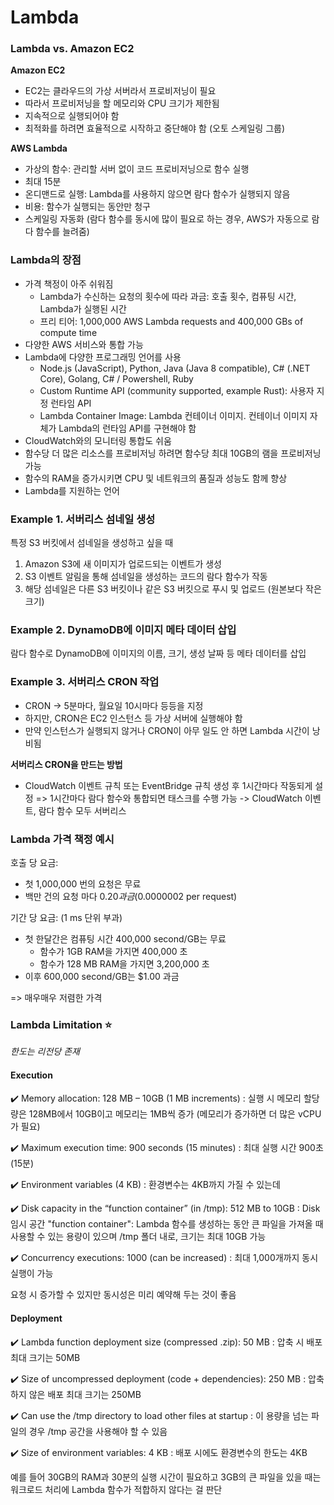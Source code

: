# Lambda


### Lambda vs. Amazon EC2
**Amazon EC2**
- EC2는 클라우드의 가상 서버라서 프로비저닝이 필요 
- 따라서 프로비저닝을 할 메모리와 CPU 크기가 제한됨
- 지속적으로 실행되어야 함
- 최적화를 하려면 효율적으로 시작하고 중단해야 함 (오토 스케일링 그룹)

**AWS Lambda**
- 가상의 함수: 관리할 서버 없이 코드 프로비저닝으로 함수 실행
- 최대 15분
- 온디맨드로 실행: Lambda를 사용하지 않으면 람다 함수가 실행되지 않음
- 비용: 함수가 실행되는 동안만 청구
- 스케일링 자동화 (람다 함수를 동시에 많이 필요로 하는 경우, AWS가 자동으로 람다 함수를 늘려줌)


### Lambda의 장점

- 가격 책정이 아주 쉬워짐
  - Lambda가 수신하는 요청의 횟수에 따라 과금: 호출 횟수, 컴퓨팅 시간, Lambda가 실행된 시간
  - 프리 티어: 1,000,000 AWS Lambda requests and 400,000 GBs of compute time
- 다양한 AWS 서비스와 통합 가능
- Lambda에 다양한 프로그래밍 언어를 사용
  - Node.js (JavaScript), Python, Java (Java 8 compatible), C# (.NET Core), Golang, C# / Powershell, Ruby
  - Custom Runtime API (community supported, example Rust): 사용자 지정 런타임 API
  - Lambda Container Image: Lambda 컨테이너 이미지. 컨테이너 이미지 자체가 Lambda의 런타임 API를 구현해야 함
- CloudWatch와의 모니터링 통합도 쉬움
- 함수당 더 많은 리소스를 프로비저닝 하려면 함수당 최대 10GB의 램을 프로비저닝 가능
- 함수의 RAM을 증가시키면 CPU 및 네트워크의 품질과 성능도 함께 향상
- Lambda를 지원하는 언어


### Example 1. 서버리스 섬네일 생성

특정 S3 버킷에서 섬네일을 생성하고 싶을 때

1. Amazon S3에 새 이미지가 업로드되는 이벤트가 생성
2. S3 이벤트 알림을 통해 섬네일을 생성하는 코드의 람다 함수가 작동
3. 해당 섬네일은 다른 S3 버킷이나 같은 S3 버킷으로 푸시 및 업로드 (원본보다 작은 크기)

### Example 2. DynamoDB에 이미지 메타 데이터 삽입

람다 함수로 DynamoDB에 이미지의 이름, 크기, 생성 날짜 등 메타 데이터를 삽입

### Example 3. 서버리스 CRON 작업

- CRON -> 5분마다, 월요일 10시마다 등등을 지정
- 하지만, CRON은 EC2 인스턴스 등 가상 서버에 실행해야 함
- 만약 인스턴스가 실행되지 않거나 CRON이 아무 일도 안 하면 Lambda 시간이 낭비됨

**서버리스 CRON을 만드는 방법**
- CloudWatch 이벤트 규칙 또는 EventBridge 규칙 생성 후 1시간마다 작동되게 설정
=>  1시간마다 람다 함수와 통합되면 태스크를 수행 가능
-> CloudWatch 이벤트, 람다 함수 모두 서버리스

### Lambda 가격 책정 예시

호출 당 요금:
- 첫 1,000,000 번의 요청은 무료
- 백만 건의 요청 마다 $0.20 과금 ($0.0000002 per request)

기간 당 요금: (1 ms 단위 부과)

- 첫 한달간은 컴퓨팅 시간 400,000 second/GB는 무료
  - 함수가 1GB RAM을 가지면 400,000 초
  - 함수가 128 MB RAM을 가지면 3,200,000 초
- 이후 600,000 second/GB는 $1.00 과금

=> 매우매우 저렴한 가격


### Lambda Limitation ⭐️
*한도는 리전당 존재*

#### Execution

✔️ Memory allocation: 128 MB – 10GB (1 MB increments)
: 실행 시 메모리 할당량은 128MB에서 10GB이고 메모리는 1MB씩 증가 (메모리가 증가하면 더 많은 vCPU가 필요)

✔️ Maximum execution time: 900 seconds (15 minutes)
: 최대 실행 시간 900초 (15분)

✔️ Environment variables (4 KB)
: 환경변수는 4KB까지 가질 수 있는데 

✔️ Disk capacity in the “function container” (in /tmp): 512 MB to 10GB
: Disk 임시 공간 "function container": Lambda 함수를 생성하는 동안 큰 파일을 가져올 때 사용할 수 있는 용량이 있으며 /tmp 폴더 내로, 크기는 최대 10GB 가능

✔️ Concurrency executions: 1000 (can be increased)
: 최대 1,000개까지 동시 실행이 가능

요청 시 증가할 수 있지만 동시성은 미리 예약해 두는 것이 좋음


#### Deployment

✔️ Lambda function deployment size (compressed .zip): 50 MB
: 압축 시 배포 최대 크기는 50MB

✔️ Size of uncompressed deployment (code + dependencies): 250 MB
: 압축하지 않은 배포 최대 크기는 250MB

✔️ Can use the /tmp directory to load other files at startup
: 이 용량을 넘는 파일의 경우 /tmp 공간을 사용해야 할 수 있음

✔️ Size of environment variables: 4 KB
: 배포 시에도 환경변수의 한도는 4KB


예를 들어 30GB의 RAM과 30분의 실행 시간이 필요하고 3GB의 큰 파일을 있을 때는 워크로드 처리에 Lambda 함수가 적합하지 않다는 걸 판단

